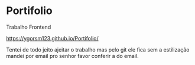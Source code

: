 # Portifolio
Trabalho  Frontend

https://ygorsm123.github.io/Portifolio/

Tentei de todo jeito ajeitar o trabalho mas pelo git ele fica sem a estilização mandei por email pro senhor favor conferir a do email. 
